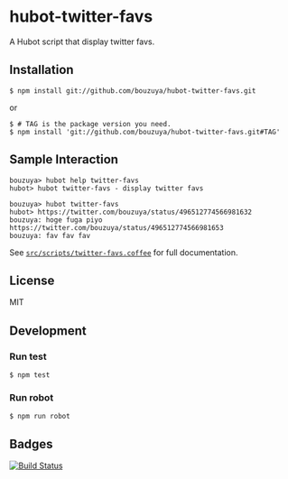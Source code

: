 # hubot-twitter-favs

A Hubot script that display twitter favs.

## Installation

    $ npm install git://github.com/bouzuya/hubot-twitter-favs.git

or

    $ # TAG is the package version you need.
    $ npm install 'git://github.com/bouzuya/hubot-twitter-favs.git#TAG'

## Sample Interaction

    bouzuya> hubot help twitter-favs
    hubot> hubot twitter-favs - display twitter favs

    bouzuya> hubot twitter-favs
    hubot> https://twitter.com/bouzuya/status/496512774566981632
    bouzuya: hoge fuga piyo
    https://twitter.com/bouzuya/status/496512774566981653
    bouzuya: fav fav fav

See [`src/scripts/twitter-favs.coffee`](src/scripts/twitter-favs.coffee) for full documentation.

## License

MIT

## Development

### Run test

    $ npm test

### Run robot

    $ npm run robot


## Badges

[![Build Status][travis-status]][travis]

[travis]: https://travis-ci.org/bouzuya/hubot-twitter-favs
[travis-status]: https://travis-ci.org/bouzuya/hubot-twitter-favs.svg?branch=master
